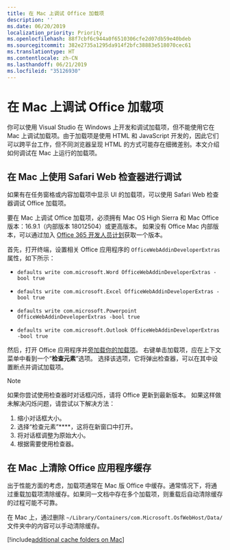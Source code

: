 ```yaml
---
title: 在 Mac 上调试 Office 加载项
description: ''
ms.date: 06/20/2019
localization_priority: Priority
ms.openlocfilehash: 88f7cbf6c944a0f6510306cfe2d07db59e40bdeb
ms.sourcegitcommit: 382e2735a1295da914f2bfc38883e518070cec61
ms.translationtype: HT
ms.contentlocale: zh-CN
ms.lasthandoff: 06/21/2019
ms.locfileid: "35126930"
---
```

# <a name="debug-office-add-ins-on-a-mac"></a>在 Mac 上调试 Office 加载项

你可以使用 Visual Studio 在 Windows 上开发和调试加载项，但不能使用它在 Mac 上调试加载项。由于加载项是使用 HTML 和 JavaScript 开发的，因此它们可以跨平台工作，但不同浏览器呈现 HTML 的方式可能存在细微差别。本文介绍如何调试在 Mac 上运行的加载项。

## <a name="debugging-with-safari-web-inspector-on-a-mac"></a>在 Mac 上使用 Safari Web 检查器进行调试

如果有在任务窗格或内容加载项中显示 UI 的加载项，可以使用 Safari Web 检查器调试 Office 加载项。

要在 Mac 上调试 Office 加载项，必须拥有 Mac OS High Sierra 和 Mac Office 版本：16.9.1（内部版本 18012504）或更高版本。 如果没有 Office Mac 内部版本，可以通过加入 [Office 365 开发人员计划](https://aka.ms/o365devprogram)获取一个版本。

首先，打开终端，设置相关 Office 应用程序的 `OfficeWebAddinDeveloperExtras` 属性，如下所示：

- `defaults write com.microsoft.Word OfficeWebAddinDeveloperExtras -bool true`

- `defaults write com.microsoft.Excel OfficeWebAddinDeveloperExtras -bool true`

- `defaults write com.microsoft.Powerpoint OfficeWebAddinDeveloperExtras -bool true`

- `defaults write com.microsoft.Outlook OfficeWebAddinDeveloperExtras -bool true`

然后，打开 Office 应用程序并[旁加载你的加载项](sideload-an-office-add-in-on-ipad-and-mac.md)。 右键单击加载项，应在上下文菜单中看到一个“**检查元素**”选项。 选择该选项，它将弹出检查器，可以在其中设置断点并调试加载项。

> [!NOTE]
> 如果你尝试使用检查器时对话框闪烁，请将 Office 更新到最新版本。 如果这样做未解决闪烁问题，请尝试以下解决方法：
> 1. 缩小对话框大小。
> 2. 选择“检查元素”****，这将在新窗口中打开。
> 3. 将对话框调整为原始大小。
> 4. 根据需要使用检查器。

## <a name="clearing-the-office-applications-cache-on-a-mac"></a>在 Mac 上清除 Office 应用程序缓存

出于性能方面的考虑，加载项通常在 Mac 版 Office 中缓存。通常情况下，将通过重载加载项清除缓存。如果同一文档中存在多个加载项，则重载后自动清除缓存的过程可能不可靠。

在 Mac 上，通过删除 `~/Library/Containers/com.Microsoft.OsfWebHost/Data/` 文件夹中的内容可以手动清除缓存。 

[!include[additional cache folders on Mac](../includes/mac-cache-folders.md)]

